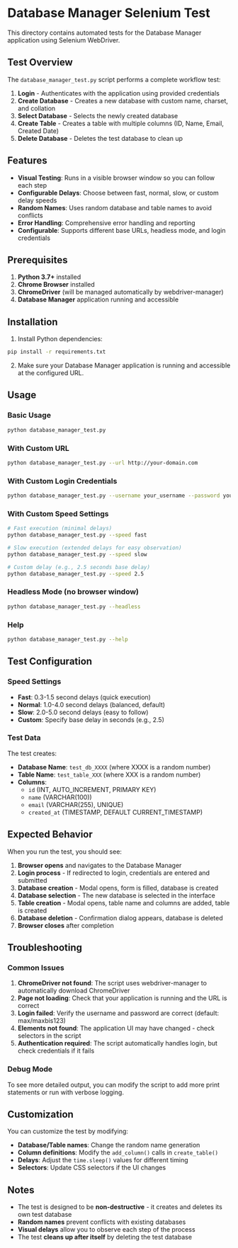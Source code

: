 # Database Manager Selenium Test

This directory contains automated tests for the Database Manager application using Selenium WebDriver.

## Test Overview

The `database_manager_test.py` script performs a complete workflow test:

1. **Login** - Authenticates with the application using provided credentials
2. **Create Database** - Creates a new database with custom name, charset, and collation
3. **Select Database** - Selects the newly created database
4. **Create Table** - Creates a table with multiple columns (ID, Name, Email, Created Date)
5. **Delete Database** - Deletes the test database to clean up

## Features

- **Visual Testing**: Runs in a visible browser window so you can follow each step
- **Configurable Delays**: Choose between fast, normal, slow, or custom delay speeds
- **Random Names**: Uses random database and table names to avoid conflicts
- **Error Handling**: Comprehensive error handling and reporting
- **Configurable**: Supports different base URLs, headless mode, and login credentials

## Prerequisites

1. **Python 3.7+** installed
2. **Chrome Browser** installed
3. **ChromeDriver** (will be managed automatically by webdriver-manager)
4. **Database Manager** application running and accessible

## Installation

1. Install Python dependencies:
```bash
pip install -r requirements.txt
```

2. Make sure your Database Manager application is running and accessible at the configured URL.

## Usage

### Basic Usage
```bash
python database_manager_test.py
```

### With Custom URL
```bash
python database_manager_test.py --url http://your-domain.com
```

### With Custom Login Credentials
```bash
python database_manager_test.py --username your_username --password your_password
```

### With Custom Speed Settings
```bash
# Fast execution (minimal delays)
python database_manager_test.py --speed fast

# Slow execution (extended delays for easy observation)
python database_manager_test.py --speed slow

# Custom delay (e.g., 2.5 seconds base delay)
python database_manager_test.py --speed 2.5
```

### Headless Mode (no browser window)
```bash
python database_manager_test.py --headless
```

### Help
```bash
python database_manager_test.py --help
```

## Test Configuration

### Speed Settings
- **Fast**: 0.3-1.5 second delays (quick execution)
- **Normal**: 1.0-4.0 second delays (balanced, default)
- **Slow**: 2.0-5.0 second delays (easy to follow)
- **Custom**: Specify base delay in seconds (e.g., 2.5)

### Test Data
The test creates:
- **Database Name**: `test_db_XXXX` (where XXXX is a random number)
- **Table Name**: `test_table_XXX` (where XXX is a random number)
- **Columns**:
  - `id` (INT, AUTO_INCREMENT, PRIMARY KEY)
  - `name` (VARCHAR(100))
  - `email` (VARCHAR(255), UNIQUE)
  - `created_at` (TIMESTAMP, DEFAULT CURRENT_TIMESTAMP)

## Expected Behavior

When you run the test, you should see:

1. **Browser opens** and navigates to the Database Manager
2. **Login process** - If redirected to login, credentials are entered and submitted
3. **Database creation** - Modal opens, form is filled, database is created
4. **Database selection** - The new database is selected in the interface
5. **Table creation** - Modal opens, table name and columns are added, table is created
6. **Database deletion** - Confirmation dialog appears, database is deleted
7. **Browser closes** after completion

## Troubleshooting

### Common Issues

1. **ChromeDriver not found**: The script uses webdriver-manager to automatically download ChromeDriver
2. **Page not loading**: Check that your application is running and the URL is correct
3. **Login failed**: Verify the username and password are correct (default: max/maxbis123)
4. **Elements not found**: The application UI may have changed - check selectors in the script
5. **Authentication required**: The script automatically handles login, but check credentials if it fails

### Debug Mode

To see more detailed output, you can modify the script to add more print statements or run with verbose logging.

## Customization

You can customize the test by modifying:

- **Database/Table names**: Change the random name generation
- **Column definitions**: Modify the `add_column()` calls in `create_table()`
- **Delays**: Adjust the `time.sleep()` values for different timing
- **Selectors**: Update CSS selectors if the UI changes

## Notes

- The test is designed to be **non-destructive** - it creates and deletes its own test database
- **Random names** prevent conflicts with existing databases
- **Visual delays** allow you to observe each step of the process
- The test **cleans up after itself** by deleting the test database
